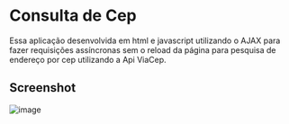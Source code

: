# Consulta de Cep
Essa aplicação desenvolvida em html e javascript utilizando o AJAX para fazer requisições assíncronas sem o reload da página para pesquisa de endereço por cep utilizando a Api ViaCep.

## Screenshot
![image](https://github.com/gfonsecadev/cep_search_ajax/assets/90278833/601fad0a-309a-40a1-aa8c-5fb16c0f3c22)

